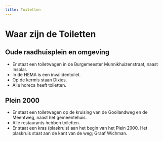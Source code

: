```yaml
---
title: Toiletten
---
```

# Waar zijn de Toiletten
## Oude raadhuisplein en omgeving
- Er staat een toiletwagen in de Burgemeester Munnikhuizenstraat, naast Insolar. 
- In de HEMA is een invalidentoilet.
- Op de kermis staan Dixies.
- Alle horeca heeft toiletten.
## Plein 2000
- Er staat een toiletwagen op de kruising van de Gooilandweg en de Meentweg, naast het gemeentehuis.
- Alle restaurants hebben toiletten.
- Er staat een kras (plaskruis) aan het begin van het Plein 2000. Het plaskruis staat aan de kant van de weg; Graaf Wichman.
